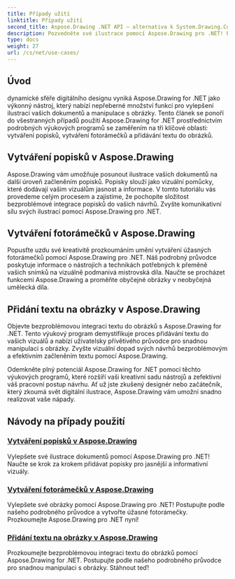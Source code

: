 ```yaml
---
title: Případy užití
linktitle: Případy užití
second_title: Aspose.Drawing .NET API – alternativa k System.Drawing.Common
description: Pozvedněte své ilustrace pomocí Aspose.Drawing pro .NET! Pomocí našich výukových programů můžete přidávat popisky, vytvářet úžasné rámečky a hladce integrovat text do obrázků.
type: docs
weight: 27
url: /cs/net/use-cases/
---
```

## Úvod

dynamické sféře digitálního designu vyniká Aspose.Drawing for .NET jako výkonný nástroj, který nabízí nepřeberné množství funkcí pro vylepšení ilustrací vašich dokumentů a manipulace s obrázky. Tento článek se ponoří do všestranných případů použití Aspose.Drawing for .NET prostřednictvím podrobných výukových programů se zaměřením na tři klíčové oblasti: vytváření popisků, vytváření fotorámečků a přidávání textu do obrázků.

## Vytváření popisků v Aspose.Drawing

Aspose.Drawing vám umožňuje posunout ilustrace vašich dokumentů na další úroveň začleněním popisků. Popisky slouží jako vizuální pomůcky, které dodávají vašim vizuálům jasnost a informace. V tomto tutoriálu vás provedeme celým procesem a zajistíme, že pochopíte složitost bezproblémové integrace popisků do vašich návrhů. Zvyšte komunikativní sílu svých ilustrací pomocí Aspose.Drawing pro .NET.

## Vytváření fotorámečků v Aspose.Drawing

Popusťte uzdu své kreativitě prozkoumáním umění vytváření úžasných fotorámečků pomocí Aspose.Drawing pro .NET. Náš podrobný průvodce poskytuje informace o nástrojích a technikách potřebných k přeměně vašich snímků na vizuálně podmanivá mistrovská díla. Naučte se procházet funkcemi Aspose.Drawing a proměňte obyčejné obrázky v neobyčejná umělecká díla.

## Přidání textu na obrázky v Aspose.Drawing

Objevte bezproblémovou integraci textu do obrázků s Aspose.Drawing for .NET. Tento výukový program demystifikuje proces přidávání textu do vašich vizuálů a nabízí uživatelsky přívětivého průvodce pro snadnou manipulaci s obrázky. Zvyšte vizuální dopad svých návrhů bezproblémovým a efektivním začleněním textu pomocí Aspose.Drawing.

Odemkněte plný potenciál Aspose.Drawing for .NET pomocí těchto výukových programů, které rozšíří vaši kreativní sadu nástrojů a zefektivní váš pracovní postup návrhu. Ať už jste zkušený designér nebo začátečník, který zkoumá svět digitální ilustrace, Aspose.Drawing vám umožní snadno realizovat vaše nápady.

## Návody na případy použití
### [Vytváření popisků v Aspose.Drawing](./make-callout/)
Vylepšete své ilustrace dokumentů pomocí Aspose.Drawing pro .NET! Naučte se krok za krokem přidávat popisky pro jasnější a informativní vizuály.
### [Vytváření fotorámečků v Aspose.Drawing](./photo-frame/)
Vylepšete své obrázky pomocí Aspose.Drawing pro .NET! Postupujte podle našeho podrobného průvodce a vytvořte úžasné fotorámečky. Prozkoumejte Aspose.Drawing pro .NET nyní!
### [Přidání textu na obrázky v Aspose.Drawing](./text-on-image/)
Prozkoumejte bezproblémovou integraci textu do obrázků pomocí Aspose.Drawing for .NET. Postupujte podle našeho podrobného průvodce pro snadnou manipulaci s obrázky. Stáhnout teď!